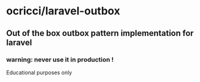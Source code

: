 # ocricci/laravel-outbox
## Out of the box outbox pattern implementation for laravel

### warning: never use it in production !

Educational purposes only
